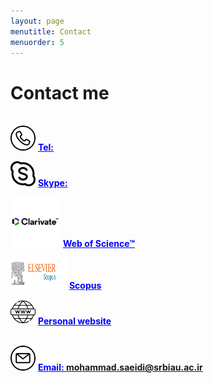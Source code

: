```yaml
---
layout: page
menutitle: Contact
menuorder: 5
---
```

# __Contact me__

<br/> <img width="40" height="40" alt="Target" src="/assets//call.png"> __<a href="" style="color: blue;"> Tel: </a>__ <br/> 

<img width="40" height="40" alt="Target" src="/assets//skype.png"> __<a href="" style="color: blue;">Skype: </a>__ <br/> 

<img width="80" height="80" alt="Target" src="/assets//clarivate.png"> __<a href="https://www.webofscience.com/wos/author/record/2423812" style="color: blue;">Web of Science™</a>__ <br/> 

<img width="90" height="50" alt="Target" src="/assets//scopus.jpg"> __<a href="https://www.scopus.com/authid/detail.uri?authorId=57224572489" style="color: blue;">Scopus</a>__ <br/> 

<img width="40" height="40" alt="Target" src="/assets//web.png"> __<a href="https://mohammadsaeedi-wrm.github.io/" style="color: blue;">Personal website</a>__ 

 <br/> <img width="40" height="40" alt="Target" src="/assets//email.png"> __<a href="" style="color: blue;">Email: mohammad.saeidi@srbiau.ac.ir </a>__ 
